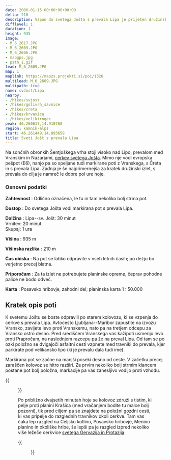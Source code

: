 ```yaml
---
date: 2006-01-15 00:00:00+00:00
delta: 210
description: Vzpon do svetega Jošta s prevala Lipa je prijeten družinski izlet.
difflevel: 1
duration: 1
height: 935
image:
- M_6_2617.JPG
- M_6_2609.JPG
- M_6_2606.JPG
- mapgps.jpg
- path_1.gif
lead: M_6_2609.JPG
map: 1
maplink: https://mapzs.projekti.si/poi/1326
multilead: M_6_2609.JPG
multipath: true
name: svJost/Lipa
nearby:
- /hikes/svjost
- /hikes/golivrh_savnice
- /hikes/creta
- /hikes/krvavica
- /hikes/velikirogac
peak: 46.260617,14.910768
region: kamnik-alps
start: 46.261449,14.893658
title: Sveti Jošt s prevala Lipa
---
```

Na sončnih obronkih Šentjoškega vrha stoji visoko nad Lipo, prevalom med Vranskim in Nazarjami, [cerkev svetega Jošta](../). Mimo nje vodi evropska pešpot (E6), nanjo pa so speljane tudi markirane poti z Vranskega, s Čreta in s prevala Lipa. Zadnja je še najprimernejša za kratek družinski izlet, s prevala do cilja je namreč le dobre pol ure hoje.

### Osnovni podatki

**Zahtevnost**
:   Odlično označena, le tu in tam nekoliko bolj strma pot.

**Dostop**
:   Do svetega Jošta vodi markirana pot s prevala Lipa.

**Dolžina**
:   Lipa--sv. Jošt: 30 minut\
    Vrnitev: 20 minut\
    Skupaj: 1 ura

**Višina**
:   935 m

**Višinska razlika**
:   210 m

**Čas obiska**
:   Na pot se lahko odpravite v vseh letnih časih; po dežju bo verjetno precej blatna.

**Priporočam**
:   Za ta izlet ne potrebujete planinske opreme, čeprav pohodne palice ne bodo odveč.

**Karta**
:   Posavsko hribovje, zahodni del; planinska karta 1 : 50.000

Kratek opis poti
----------------

K svetemu Joštu se boste odpravili po starem kolovozu, ki se vzpenja do cerkve s prevala Lipa. Avtocesto Ljubljana--Maribor zapustite na izvozu Vransko, zavijete levo proti Vranskemu, nato pa na tretjem odcepu za Vransko ostro desno. Pred središčem Vranskega vas kažipoti usmerijo levo proti Prapročam, na naslednjem razcepu pa že na preval Lipa. Od tam se po ozki položno se dvigajoči asfaltni cesti vzpnete med travniki do prevala, kjer parkirate pod velikansko lipo (ki je prevalu dala tudi ime).

Markirana pot se začne na manjši poseki desno od ceste. V začetku precej zaraščen kolovoz se hitro razširi. Za prvim nekoliko bolj strmim klancem postane pot bolj položna, markacije pa vas zanesljivo vodijo proti vzhodu. 

{{<figure src="M_6_2609.JPG">}}

Po približno dvajsetih minutah hoje se kolovoz združi s tistim, ki pelje proti planini Krašica (med vračanjem bodite tu malce bolj pozorni), tik pred ciljem pa se znajdete na položni gozdni cesti, ki vas pripelje do razglednih travnikov okoli cerkve. Tam vas čaka lep razgled na Celjsko kotlino, Posavsko hribovje, Menino planino in okoliške hribe, še lepši pa je razgled izpred nekoliko više ležeče cerkvice [svetega Gervazija in Protazija](http://www.newadvent.org/cathen/06537a.htm).

{{<figure src="M_6_2606.JPG">}}
